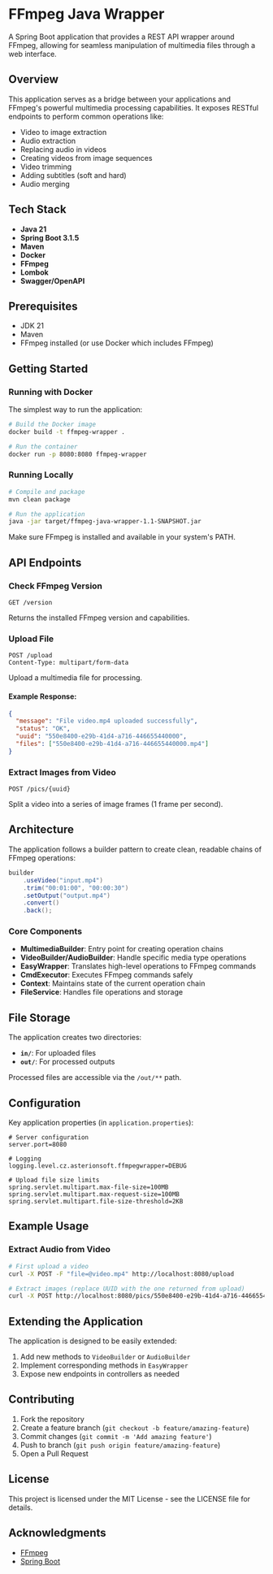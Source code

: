 # FFmpeg Java Wrapper

A Spring Boot application that provides a REST API wrapper around FFmpeg, allowing for seamless manipulation of multimedia files through a web interface.

## Overview

This application serves as a bridge between your applications and FFmpeg's powerful multimedia processing capabilities. It exposes RESTful endpoints to perform common operations like:

- Video to image extraction
- Audio extraction
- Replacing audio in videos
- Creating videos from image sequences
- Video trimming
- Adding subtitles (soft and hard)
- Audio merging

## Tech Stack

- **Java 21**
- **Spring Boot 3.1.5**
- **Maven**
- **Docker**
- **FFmpeg**
- **Lombok**
- **Swagger/OpenAPI**

## Prerequisites

- JDK 21
- Maven
- FFmpeg installed (or use Docker which includes FFmpeg)

## Getting Started

### Running with Docker

The simplest way to run the application:

```bash
# Build the Docker image
docker build -t ffmpeg-wrapper .

# Run the container
docker run -p 8080:8080 ffmpeg-wrapper
```

### Running Locally

```bash
# Compile and package
mvn clean package

# Run the application
java -jar target/ffmpeg-java-wrapper-1.1-SNAPSHOT.jar
```

Make sure FFmpeg is installed and available in your system's PATH.

## API Endpoints

### Check FFmpeg Version
```
GET /version
```
Returns the installed FFmpeg version and capabilities.

### Upload File
```
POST /upload
Content-Type: multipart/form-data
```
Upload a multimedia file for processing.

#### Example Response:
```json
{
  "message": "File video.mp4 uploaded successfully",
  "status": "OK",
  "uuid": "550e8400-e29b-41d4-a716-446655440000",
  "files": ["550e8400-e29b-41d4-a716-446655440000.mp4"]
}
```

### Extract Images from Video
```
POST /pics/{uuid}
```
Split a video into a series of image frames (1 frame per second).

## Architecture

The application follows a builder pattern to create clean, readable chains of FFmpeg operations:

```java
builder
    .useVideo("input.mp4")
    .trim("00:01:00", "00:00:30")
    .setOutput("output.mp4")
    .convert()
    .back();
```

### Core Components

- **MultimediaBuilder**: Entry point for creating operation chains
- **VideoBuilder/AudioBuilder**: Handle specific media type operations
- **EasyWrapper**: Translates high-level operations to FFmpeg commands
- **CmdExecutor**: Executes FFmpeg commands safely
- **Context**: Maintains state of the current operation chain
- **FileService**: Handles file operations and storage

## File Storage

The application creates two directories:
- **`in/`**: For uploaded files
- **`out/`**: For processed outputs

Processed files are accessible via the `/out/**` path.

## Configuration

Key application properties (in `application.properties`):

```properties
# Server configuration
server.port=8080

# Logging
logging.level.cz.asterionsoft.ffmpegwrapper=DEBUG

# Upload file size limits
spring.servlet.multipart.max-file-size=100MB  
spring.servlet.multipart.max-request-size=100MB
spring.servlet.multipart.file-size-threshold=2KB
```

## Example Usage

### Extract Audio from Video

```bash
# First upload a video
curl -X POST -F "file=@video.mp4" http://localhost:8080/upload

# Extract images (replace UUID with the one returned from upload)
curl -X POST http://localhost:8080/pics/550e8400-e29b-41d4-a716-446655440000
```

## Extending the Application

The application is designed to be easily extended:

1. Add new methods to `VideoBuilder` or `AudioBuilder`
2. Implement corresponding methods in `EasyWrapper`
3. Expose new endpoints in controllers as needed

## Contributing

1. Fork the repository
2. Create a feature branch (`git checkout -b feature/amazing-feature`)
3. Commit changes (`git commit -m 'Add amazing feature'`)
4. Push to branch (`git push origin feature/amazing-feature`)
5. Open a Pull Request

## License

This project is licensed under the MIT License - see the LICENSE file for details.

## Acknowledgments

- [FFmpeg](https://ffmpeg.org/)
- [Spring Boot](https://spring.io/projects/spring-boot)
